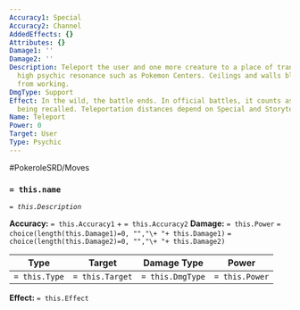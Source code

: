 ```yaml
---
Accuracy1: Special
Accuracy2: Channel
AddedEffects: {}
Attributes: {}
Damage1: ''
Damage2: ''
Description: Teleport the user and one more creature to a place of tranquility and
  high psychic resonance such as Pokemon Centers. Ceilings and walls block this move
  from working.
DmgType: Support
Effect: In the wild, the battle ends. In official battles, it counts as the Pokemon
  being recalled. Teleportation distances depend on Special and Storyteller's discretion.
Name: Teleport
Power: 0
Target: User
Type: Psychic
---
```


#PokeroleSRD/Moves

### `= this.name` 
*`= this.Description`*

**Accuracy:** `= this.Accuracy1` + `= this.Accuracy2`
**Damage:** `= this.Power` `= choice(length(this.Damage1)=0, "","\+ "+ this.Damage1)` `= choice(length(this.Damage2)=0, "","\+ "+ this.Damage2)`

| Type          | Target          | Damage Type          | Power          |
| ------------- | --------------- | ---------------- | -------------- |
| `= this.Type` | `= this.Target` | `= this.DmgType` | `= this.Power` | 

**Effect:** `= this.Effect`